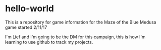 # hello-world
This is a repository for game information for the Maze of the Blue Medusa game started 2/11/17

I'm Lief and I'm going to be the DM for this campaign, this is how I'm learning to use github to track my projects.
